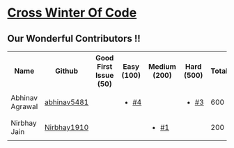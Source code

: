 # [Cross Winter Of Code](https://crosswoc.ieeedtu.in/)

## Our Wonderful Contributors !!

<table>
<tr><th>Name</th><th>Github</th><th>Good First Issue (50) </th><th>Easy (100)</th><th>Medium (200)</th><th>Hard (500)</th><th>Total</th><tr>
   
<tr>
   <td>Abhinav Agrawal</td>
   <td><a href='https://github.com/abhinav5481'>abhinav5481</a></td>
   <td></td>
   <td>  
      <ul>
         <li><a href='https://github.com/JINDAL-JJ/UniVendor/pull/10'>#4</a></li>
      </ul>
   </td>
   <td></td>
   <td>
      <ul>
         <li><a href='https://github.com/JINDAL-JJ/UniVendor/pull/9'>#3</a></li>
      </ul>
   </td>
   <td>600</td>
</tr>

<tr>
   <td> Nirbhay Jain</td>
   <td> <a href=' https://github.com/Nirbhay1910'>Nirbhay1910</a></td>
   <td></td>
   <td></td>
   <td>
      <ul>
        <li><a href='https://github.com/JINDAL-JJ/UniVendor/pull/6'>#1</a></li>
      </ul>
   </td>
   <td></td>
   <td>200</td>
</tr>
</table>
